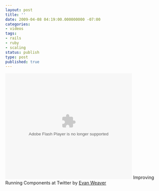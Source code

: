 ```yaml
---
layout: post
title: ''
date: 2009-04-08 04:19:00.000000000 -07:00
categories:
- videos
tags:
- rails
- ruby
- scaling
status: publish
type: post
published: true
---
```

<object><param name="movie" value="http://static.slidesharecdn.com/swf/ssplayer2.swf?doc=httpssupload.s3.amazonaws.comimprovingrunningcomponentsattwitter-evanweaver-qconlondon2009-090313094122-phpapp01.pdf.pdf&amp;stripped_title=improving-running-components-at-twitter" /><param name="allowFullScreen" value="true" /><param name="allowScriptAccess" value="always" /><embed src="http://static.slidesharecdn.com/swf/ssplayer2.swf?doc=httpssupload.s3.amazonaws.comimprovingrunningcomponentsattwitter-evanweaver-qconlondon2009-090313094122-phpapp01.pdf.pdf&amp;stripped_title=improving-running-components-at-twitter" type="application/x-shockwave-flash" allowscriptaccess="always" allowfullscreen="true" width="400" height="334"></embed></object>&#13;
	    Improving Running Components at Twitter by [Evan Weaver](http://blog.evanweaver.com/)

